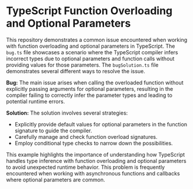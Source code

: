 # TypeScript Function Overloading and Optional Parameters

This repository demonstrates a common issue encountered when working with function overloading and optional parameters in TypeScript.  The `bug.ts` file showcases a scenario where the TypeScript compiler infers incorrect types due to optional parameters and function calls without providing values for those parameters. The `bugSolution.ts` file demonstrates several different ways to resolve the issue.

**Bug:**
The main issue arises when calling the overloaded function without explicitly passing arguments for optional parameters, resulting in the compiler failing to correctly infer the parameter types and leading to potential runtime errors. 

**Solution:**
The solution involves several strategies:
* Explicitly provide default values for optional parameters in the function signature to guide the compiler.
* Carefully manage and check function overload signatures. 
* Employ conditional type checks to narrow down the possibilities.

This example highlights the importance of understanding how TypeScript handles type inference with function overloading and optional parameters to avoid unexpected runtime behavior.  This problem is frequently encountered when working with asynchronous functions and callbacks where optional parameters are common.